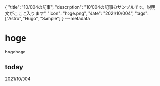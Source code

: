 {
  "title": "10/004の記事",
  "description": "10/004の記事のサンプルです。説明文がここに入ります",
  "icon": "hoge.png",
  "date": "2021/10/004",
  "tags": ["Astro", "Hugo", "Sample"]
}
---metadata

# hoge
hogehoge

## today
2021/10/004